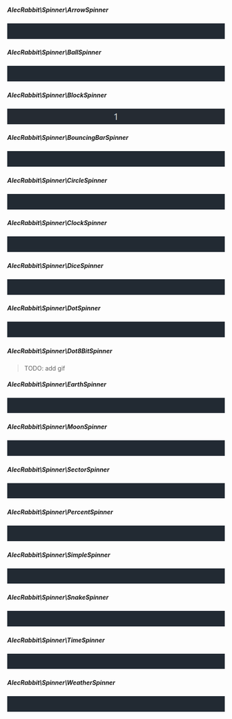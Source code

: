 ##### AlecRabbit\Spinner\ArrowSpinner
<img alt="Arrow spinner" src="./images/gifs/spinners/s_arrow.gif">

##### AlecRabbit\Spinner\BallSpinner
<img alt="Arrow spinner" src="./images/gifs/spinners/s_ball.gif">

##### AlecRabbit\Spinner\BlockSpinner
<img alt="Arrow spinner" src="./images/gifs/spinners/s_block.gif">

##### AlecRabbit\Spinner\BouncingBarSpinner
<img alt="Arrow spinner" src="./images/gifs/spinners/s_bouncing_bar.gif">

##### AlecRabbit\Spinner\CircleSpinner
<img alt="Arrow spinner" src="./images/gifs/spinners/s_circle.gif">

##### AlecRabbit\Spinner\ClockSpinner
<img alt="Arrow spinner" src="./images/gifs/spinners/s_clock.gif">

##### AlecRabbit\Spinner\DiceSpinner
<img alt="Arrow spinner" src="./images/gifs/spinners/s_dice.gif">

##### AlecRabbit\Spinner\DotSpinner
<img alt="Arrow spinner" src="./images/gifs/spinners/s_dot.gif">

##### AlecRabbit\Spinner\Dot8BitSpinner
> TODO: add gif

##### AlecRabbit\Spinner\EarthSpinner
<img alt="Arrow spinner" src="./images/gifs/spinners/s_earth.gif">

##### AlecRabbit\Spinner\MoonSpinner
<img alt="Arrow spinner" src="./images/gifs/spinners/s_moon.gif">

##### AlecRabbit\Spinner\SectorSpinner
<img alt="Arrow spinner" src="./images/gifs/spinners/s_sector.gif">

##### AlecRabbit\Spinner\PercentSpinner
<img alt="Arrow spinner" src="./images/gifs/spinners/s_percent.gif">

##### AlecRabbit\Spinner\SimpleSpinner
<img alt="Arrow spinner" src="./images/gifs/spinners/s_simple.gif">

##### AlecRabbit\Spinner\SnakeSpinner
<img alt="Arrow spinner" src="./images/gifs/spinners/s_snake.gif">

##### AlecRabbit\Spinner\TimeSpinner
<img alt="Arrow spinner" src="./images/gifs/spinners/s_time.gif">

##### AlecRabbit\Spinner\WeatherSpinner
<img alt="Arrow spinner" src="./images/gifs/spinners/s_weather.gif">
